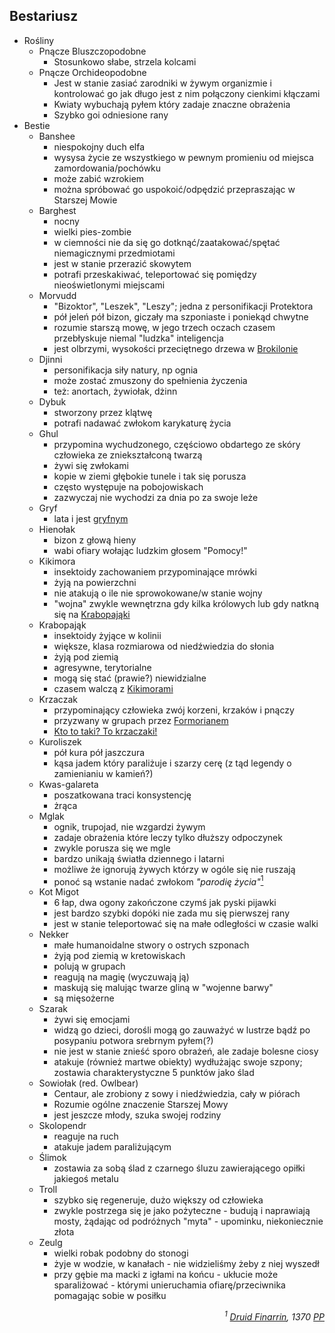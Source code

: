 ## Bestariusz
- Rośliny
    - <a id='b_bluszcz' pattern='Pnącz* Bluszczopodobn*'>Pnącze Bluszczopodobne</a>
        - Stosunkowo słabe, strzela kolcami
    - <a id='b_orchidea' pattern='Pnącz* Orchideopodobn*'>Pnącze Orchideopodobne</a>
        - Jest w stanie zasiać zarodniki w żywym organizmie i kontrolować go jak długo jest z nim połączony cienkimi kłączami
        - Kwiaty wybuchają pyłem który zadaje znaczne obrażenia
        - Szybko goi odniesione rany
- Bestie
    - <a id='b_banshee' pattern='Banshee'>Banshee</a>
        - niespokojny duch elfa
        - wysysa życie ze wszystkiego w pewnym promieniu od miejsca zamordowania/pochówku
        - może zabić wzrokiem
        - można spróbować go uspokoić/odpędzić przepraszając w Starszej Mowie
    - <a id='b_barghest' pattern='[Bb]arghest*'>Barghest</a>
        - nocny
        - wielki pies-zombie
        - w ciemności nie da się go dotknąć/zaatakować/spętać niemagicznymi przedmiotami
        - jest w stanie przerazić skowytem
        - potrafi przeskakiwać, teleportować się pomiędzy nieoświetlonymi miejscami
    - <a id='b_bizoktor' pattern='[Mm]orvudd*'>Morvudd</a>
        - "Bizoktor", "Leszek", "Leszy"; jedna z personifikacji Protektora
        - pół jeleń pół bizon, giczały ma szponiaste i poniekąd chwytne
        - rozumie starszą mowę, w jego trzech oczach czasem przebłyskuje niemal "ludzka" inteligencja
        - jest olbrzymi, wysokości przeciętnego drzewa w [Brokilonie](#l_brokilon)
    - <a id='b_djinni' pattern='[Dd]jinni'>Djinni</a>
        - personifikacja siły natury, np ognia
        - może zostać zmuszony do spełnienia życzenia
        - też: anortach, żywiołak, dżinn
    - <a id='b_dybuk' pattern='[Dd]ybuk*'>Dybuk</a>
        - stworzony przez klątwę
        - potrafi nadawać zwłokom karykaturę życia
    - <a id='b_ghul' pattern='[Gg]hul*'>Ghul</a>
        - przypomina wychudzonego, częściowo obdartego ze skóry człowieka ze zniekształconą twarzą
        - żywi się zwłokami
        - kopie w ziemi głębokie tunele i tak się porusza
        - często występuje na pobojowiskach
        - zazwyczaj nie wychodzi za dnia po za swoje leże
    - <a id='b_gryf' pattern='[Gg]ryf*'>Gryf</a>
        - lata i jest [gryfnym](#b_gryf)
    - <a id='b_hienolak' pattern='[Hh]ienołak*'>Hienołak</a>
        - bizon z głową hieny
        - wabi ofiary wołając ludzkim głosem "Pomocy!"
    - <a id='b_kikimora' pattern='[Kk]ikimor*'>Kikimora</a>
        - insektoidy zachowaniem przypominające mrówki
        - żyją na powierzchni
        - nie atakują o ile nie sprowokowane/w stanie wojny
        - "wojna" zwykle wewnętrzna gdy kilka królowych lub gdy natkną się na [Krabopająki](#b_krabopajak)
    - <a id='b_krabopajak' pattern='[Kk]rabopająk*'>Krabopająk</a>
        - insektoidy żyjące w kolinii
        - większe, klasa rozmiarowa od niedźwiedzia do słonia
        - żyją pod ziemią
        - agresywne, terytorialne
        - mogą się stać (prawie?) niewidzialne
        - czasem walczą z [Kikimorami](#b_kikimora)
    - <a id='b_krzaczak' pattern='[Kk]rzaczak*'>Krzaczak</a>
        - przypominający człowieka zwój korzeni, krzaków i pnączy
        - przyzwany w grupach przez [Formorianem](#p_formorian)
        - [Kto to taki? To krzaczaki!](https://www.youtube.com/watch?v=PHnEKSFy3cU)
    - <a id='b_kuroliszek' pattern='[Kk]urolisz*'>Kuroliszek</a>
        - pół kura pół jaszczura
        - kąsa jadem który paraliżuje i szarzy cerę (z tąd legendy o zamienianiu w kamień?)
    - <a id='b_galareta' pattern='[Kk]was-galareta'>Kwas-galareta</a>
        - poszatkowana traci konsystencję
        - żrąca
    - <a id='b_mglak' pattern='[Mm]glak*'>Mglak</a>
        - ognik, trupojad, nie wzgardzi żywym
        - zadaje obrażenia które leczy tylko dłuższy odpoczynek
        - zwykle porusza się we mgle
        - bardzo unikają światła dziennego i latarni
        - możliwe że ignorują żywych którzy w ogóle się nie ruszają
        - ponoć są wstanie nadać zwłokom _"parodię życia"_[<sup>1</sup>](#ad1)
    - <a id='b_migot' pattern='[Kk]o* [Mm]igo*'>Kot Migot</a>
        - 6 łap, dwa ogony zakończone czymś jak pyski pijawki
        - jest bardzo szybki dopóki nie zada mu się pierwszej rany
        - jest w stanie teleportować się na małe odległości w czasie walki
    - <a id='b_nekker' pattern='[Nn]ekker*'>Nekker</a>
        - małe humanoidalne stwory o ostrych szponach
        - żyją pod ziemią w kretowiskach
        - polują w grupach
        - reagują na magię (wyczuwają ją)
        - maskują się malując twarze gliną w "wojenne barwy"
        - są mięsożerne
    - <a id='b_szarak' pattern='[Ss]zarak*'>Szarak</a>
        - żywi się emocjami
        - widzą go dzieci, dorośli mogą go zauważyć w lustrze bądź po posypaniu potwora srebrnym pyłem(?)
        - nie jest w stanie znieść sporo obrażeń, ale zadaje bolesne ciosy
        - atakuje (również martwe obiekty) wydłużając swoje szpony; zostawia charakterystyczne 5 punktów jako ślad
    - <a id='b_sowiolak' pattern='[Ss]owiołak*'>Sowiołak</a> (red. Owlbear)
        - Centaur, ale zrobiony z sowy i niedźwiedzia, cały w piórach
        - Rozumie ogólne znaczenie Starszej Mowy
        - jest jeszcze młody, szuka swojej rodziny
    - <a id='b_stonoga' pattern='[Ss]kolopendr*'>Skolopendr</a>
        - reaguje na ruch
        - atakuje jadem paraliżującym
    - <a id='b_slimok' pattern='[Śś]limok*'>Ślimok</a>
        - zostawia za sobą ślad z czarnego śluzu zawierającego opiłki jakiegoś metalu
    - <a id='b_troll' pattern='[Tt]roll*'>Troll</a>
        - szybko się regeneruje, dużo większy od człowieka
        - zwykle postrzega się je jako pożyteczne - budują i naprawiają mosty, żądając od podróżnych "myta" - upominku, niekoniecznie złota
    - <a id='b_zeulg' pattern='[Zz]eulg*'>Zeulg</a>
        - wielki robak podobny do stonogi
        - żyje w wodzie, w kanałach - nie widzieliśmy żeby z niej wyszedł
        - przy gębie ma macki z igłami na końcu - ukłucie może sparaliżować - którymi unieruchamia ofiarę/przeciwnika pomagając sobie w posiłku
<div align="right"><i><a id='ad1'></a><sup>1</sup>
<a href="https://nipsufn.github.io/journal.html#p_druid_finarrin">Druid Finarrin</a>, 1370 <a href="https://translate.google.com/#view=home&op=translate&sl=en&tl=la&text=after%20landing">PP</a>
</i></div>